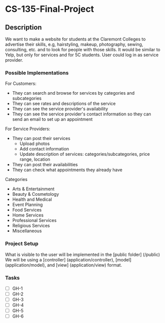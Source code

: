 # CS-135-Final-Project

## Description
We want to make a website for students at the Claremont Colleges to advertise their skills, e.g, hairstyling, makeup, photography, sewing, consulting, etc.  and to look for people with those skills. It would be similar to Yelp, but only for services and for 5C students. User could log in as service provider.

### Possible Implementations
For Customers:
- They can search and browse for services by categories and subcategories
- They can see rates and descriptions of the service
- They can see the service provider's availability
- They can see the service provider's contact information so they can send an email to set up an appointment

For Service Providers:
- They can post their services
  - Upload photos
  - Add contact information
  - Update description of services: categories/subcategories, price range, location
- They can post their availabilities
- They can check what appointments they already have

Categories
- Arts & Entertainment
- Beauty & Cosmetology
- Health and Medical
- Event Planning
- Food Services
- Home Services
- Professional Services
- Religious Services
- Miscellaneous

### Project Setup
What is visible to the user will be implemented in the [public folder] (/public)
We will be using a [controller] (application/controller), [model] (application/model), and [view] (application/view) format.

### Tasks
- [ ] GH-1
- [ ] GH-2
- [ ] GH-3
- [ ] GH-4
- [ ] GH-5
- [ ] GH-6
